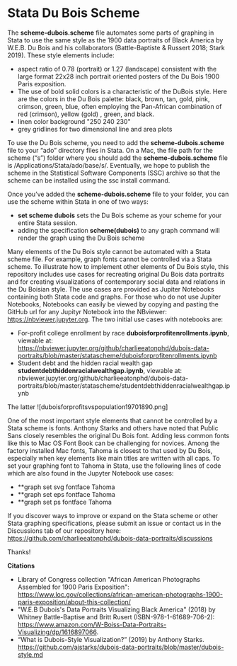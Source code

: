 # Stata Du Bois Scheme

The **scheme-dubois.scheme** file automates some parts of graphing in Stata to use the same style as the 1900 data portraits of Black America by W.E.B. Du Bois and his collaborators (Battle-Baptiste & 
Russert 2018; Stark 2019). These style elements include:
* aspect ratio of 0.78 (portrait) or 1.27 (landscape) consistent with the large format 22x28 inch portrait oriented posters of the Du Bois 1900 Paris exposition.
* The use of bold solid colors is a characteristic of the DuBois style. Here are the colors in the Du Bois palette: black, brown, tan, gold, pink, crimson, green, blue, often employing the Pan-African combination of red (crimson), yellow (gold) , green, and black.
* linen color background "250 240 230"
* grey gridlines for two dimensional line and area plots

To use the Du Bois scheme, you need to add the **scheme-dubois.scheme** file to your “ado” directory files in Stata. On a Mac, the file path for the scheme (“s”) folder where you should add the **scheme-dubois.scheme** file is /Applications/Stata/ado/base/s/. Eventually, we hope to publish the scheme in the Statistical Software Components (SSC) archive so that the scheme can be installed using the ssc install command.

Once you’ve added the **scheme-dubois.scheme** file to your folder, you can use the scheme within Stata in one of two ways:
* **set scheme dubois** sets the Du Bois scheme as your scheme for your entire Stata session.
* adding the specification **scheme(dubois)** to any graph command will render the graph using the Du Bois scheme

Many elements of the Du Bois style cannot be automated with a Stata scheme file. For example, graph fonts cannot be controlled via a Stata scheme. To illustrate how to implement other elements of Du Bois style, this repository includes use cases for recreating original Du Bois data portraits and for creating visualizations of contemporary social data and relations in the Du Boisian style. The use cases are provided as Jupiter Notebooks containing both Stata code and graphs. For those who do not use Jupiter Notebooks, Notebooks can easily be viewed by copying and pasting the GitHub url for any Jupityr Notebook into the NBviewer: https://nbviewer.jupyter.org. The two initial use cases with notebooks are:
* For-profit college enrollment by race **duboisforprofitenrollments.ipynb**, viewable at:  https://nbviewer.jupyter.org/github/charlieeatonphd/dubois-data-portraits/blob/master/statascheme/duboisforprofitenrollments.ipynb
* Student debt and the hidden racial wealth gap **studentdebthiddenracialwealthgap.ipynb**, viewable at: nbviewer.jupyter.org/github/charlieeatonphd/dubois-data-portraits/blob/master/statascheme/studentdebthiddenracialwealthgap.ipynb

The latter 
![duboisforprofitsvspopulation19701890.png]

One of the most important style elements that cannot be controlled by a Stata scheme is fonts. Anthony Starks and others have noted that Public Sans closely resembles the original Du Bois font. Adding less common fonts like this to Mac OS Font Book can be challenging for novices. Among the factory installed Mac fonts, Tahoma is closest to that used by Du Bois, especially when key elements like main titles are written with all caps. To set your graphing font to Tahoma in Stata, use the following lines of code which are also found in the Jupyter Notebook use cases:
* **graph set svg fontface Tahoma
* **graph set eps fontface Tahoma
* **graph set ps fontface Tahoma

If you discover ways to improve or expand on the Stata scheme or other Stata graphing specifications, please submit an issue or contact us in the Discussions tab of our repository here: https://github.com/charlieeatonphd/dubois-data-portraits/discussions

Thanks!

**Citations**
* Library of Congress collection "African American Photographs Assembled for 1900 Paris Exposition": https://www.loc.gov/collections/african-american-photographs-1900-paris-exposition/about-this-collection/ 
* "W.E.B Dubois's Data Portraits Visualizing Black America" (2018) by Whitney Battle-Baptise and Britt Rusert (ISBN-978-1-61689-706-2): https://www.amazon.com/W-Boiss-Data-Portraits-Visualizing/dp/1616897066.
* “What is Dubois-Style Visualization?” (2019) by Anthony Starks. https://github.com/ajstarks/dubois-data-portraits/blob/master/dubois-style.md